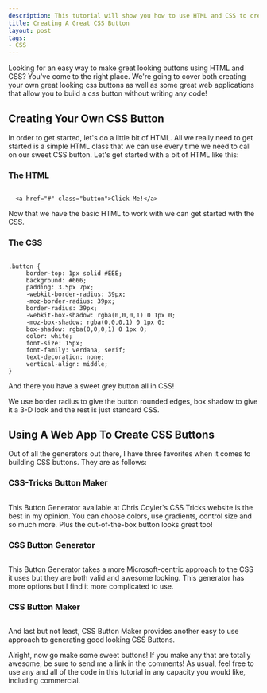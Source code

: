```yaml
--- 
description: This tutorial will show you how to use HTML and CSS to create a great looking button. Taking a simple HTML button and Stylizing it with CSS.
title: Creating A Great CSS Button
layout: post
tags: 
- CSS
---
```

Looking for an easy way to make great looking buttons using HTML and CSS? You've come to the right place. We're going to cover both creating your own great looking css buttons as well as some great web applications that allow you to build a css button without writing any code!

## Creating Your Own CSS Button

In order to get started, let's do a little bit of HTML. All we really need to get started is a simple HTML class that we can use every time we need to call on our sweet CSS button. Let's get started with a bit of HTML like this:

### The HTML

<pre rel="HTML" class="prettyprint"><code lang="xhtml">
  &lt;a href="#" class="button">Click Me!&lt;/a>
</code></pre>

Now that we have the basic HTML to work with we can get started with the CSS.

### The CSS

<pre rel="CSS" class="prettyprint"><code>
.button {
     border-top: 1px solid #EEE;
     background: #666;
     padding: 3.5px 7px;
     -webkit-border-radius: 39px;
     -moz-border-radius: 39px;
     border-radius: 39px;
     -webkit-box-shadow: rgba(0,0,0,1) 0 1px 0;
     -moz-box-shadow: rgba(0,0,0,1) 0 1px 0;
     box-shadow: rgba(0,0,0,1) 0 1px 0;
     color: white;
     font-size: 15px;
     font-family: verdana, serif;
     text-decoration: none;
     vertical-align: middle;
}
</code></pre>

And there you have a sweet grey button all in CSS!

We use border radius to give the button rounded edges, box shadow to give it a 3-D look and the rest is just standard CSS.
## Using A Web App To Create CSS Buttons
Out of all the generators out there, I have three favorites when it comes to building CSS buttons. They are as follows:

### CSS-Tricks Button Maker

<div class="img-wrap"><a href="http://css-tricks.com/examples/ButtonMaker/"><img class="alignleft size-thumbnail wp-image-1107" style="padding-left: 15px; padding-right: 15px; margin: 0 !important;" title="css-tricks-button-maker" src="{{ site.url }}/images/css-tricks-button-maker.jpg" alt="" /></a></div>

This Button Generator available at Chris Coyier's CSS Tricks website is the best in my opinion. You can choose colors, use gradients, control size and so much more. Plus the out-of-the-box button looks great too!

### CSS Button Generator

<div class="img-wrap"><a href="http://www.cssbuttongenerator.com/"><img class="alignleft size-thumbnail wp-image-1110" style="padding-left: 15px; padding-right: 15px; margin: 0 !important;" title="css-button-generator" src="{{ site.url }}/images/css-button-generator.jpg" alt="" /></a></div>

This Button Generator takes a more Microsoft-centric approach to the CSS it uses but they are both valid and awesome looking. This generator has more options but I find it more complicated to use.

### CSS Button Maker

<div class="img-wrap"><a href="http://www.cssbuttonmaker.com/"><img class="alignleft size-thumbnail wp-image-1111" style="padding-left: 15px; padding-right: 15px; margin: 0 !important;" title="css-button-maker" src="{{ site.url }}/images/css-button-maker.jpg" alt="" /></a></div>

And last but not least, CSS Button Maker provides another easy to use approach to generating good looking CSS Buttons.

Alright, now go make some sweet buttons! If you make any that are totally awesome, be sure to send me a link in the comments! As usual, feel free to use any and all of the code in this tutorial in any capacity you would like, including commercial.
